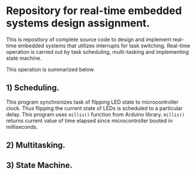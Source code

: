 # Repository for real-time embedded systems design assignment.

This is repository of complete source code to design and implement real-time embedded systems that utilizes interrupts for task switching. Real-time operation is carried out by task scheduling, multi-tasking and implementing state machine.

This operation is summarized below.

## 1)   Scheduling.

This program synchronizes task of flipping LED state to microcontroller clock. Thus flipping the current state of LEDs is scheduled to a particular delay. This program uses `millis()` function from Arduino library. `millis()` returns current value of time elapsed since microcontroller booted in milliseconds.

## 2)   Multitasking.
## 3)   State Machine.
